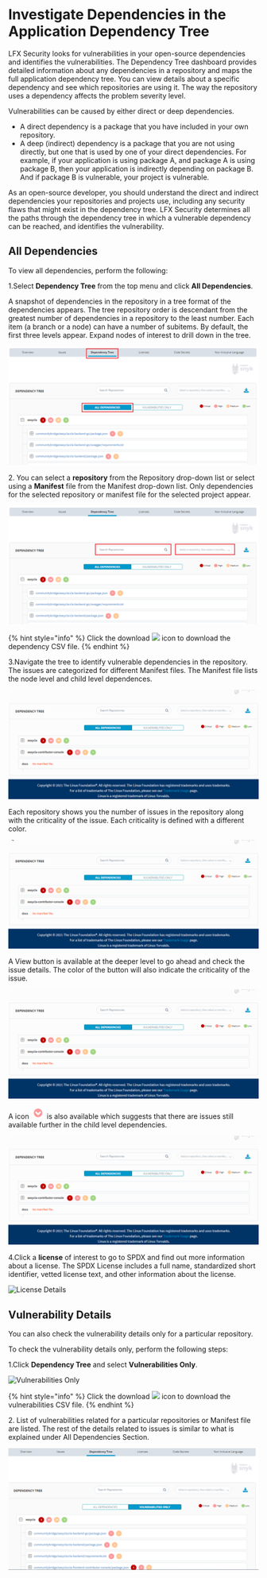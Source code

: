 # Investigate Dependencies in the Application Dependency Tree

LFX Security looks for vulnerabilities in your open-source dependencies and identifies the vulnerabilities. The Dependency Tree dashboard provides detailed information about any dependencies in a repository and maps the full application dependency tree. You can view details about a specific dependency and see which repositories are using it. The way the repository uses a dependency affects the problem severity level.

Vulnerabilities can be caused by either direct or deep dependencies.

* A direct dependency is a package that you have included in your own repository.
* A deep (indirect) dependency is a package that you are not using directly, but one that is used by one of your direct dependencies. For example, if your application is using package A, and package A is using package B, then your application is indirectly depending on package B. And if package B is vulnerable, your project is vulnerable.

As an open-source developer, you should understand the direct and indirect dependencies your repositories and projects use, including any security flaws that might exist in the dependency tree. LFX Security determines all the paths through the dependency tree in which a vulnerable dependency can be reached, and identifies the vulnerability.

## All Dependencies

To view all dependencies, perform the following:

1.Select **Dependency Tree** from the top menu and click **All Dependencies**.

A snapshot of dependencies in the repository in a tree format of the dependencies appears. The tree repository order is descendant from the greatest number of dependencies in a repository to the least number. Each item (a branch or a node) can have a number of subitems. By default, the first three levels appear. Expand nodes of interest to drill down in the tree.

![All Dependencies](../.gitbook/assets/DT.png)

2\. You can select a **repository** from the Repository drop-down list or select using a **Manifest** file from the Manifest drop-down list. Only dependencies for the selected repository or manifest file for the selected project appear.

![Repository or Manifest File](<../.gitbook/assets/DT Search.png>)

{% hint style="info" %}
Click the download ![](../.gitbook/assets/Download\_icon.png) icon to download the dependency CSV file.
{% endhint %}

3.Navigate the tree to identify vulnerable dependencies in the repository. The issues are categorized for different Manifest files. The Manifest file lists the node level and child level dependences.

![Categorization of Issues](../.gitbook/assets/Mani.gif)

Each repository shows you the number of issues in the repository along with the criticality of the issue. Each criticality is defined with a different color.

![Color Code Categorization of Issues](../.gitbook/assets/Colour.gif)

A View button is available at the deeper level to go ahead and check the issue details. The color of the button will also indicate the criticality of the issue.

![View Button](../.gitbook/assets/Button.gif)

A icon ![](<../.gitbook/assets/Icon (10).png>) is also available which suggests that there are issues still available further in the child level dependencies.

![Issues](../.gitbook/assets/Tree.gif)

4.Click a **license** of interest to go to SPDX and find out more information about a license. The SPDX License includes a full name, standardized short identifier, vetted license text, and other information about the license.

![License Details](../.gitbook/assets/Licensee\_Details.gif)

## Vulnerability Details

You can also check the vulnerability details only for a particular repository.

To check the vulnerability details only, perform the following steps:

1.Click **Dependency Tree** and select **Vulnerabilities Only**.

![Vulnerabilities Only](../.gitbook/assets/All\_Vul.png)

{% hint style="info" %}
Click the download ![](../.gitbook/assets/Download\_icon.png) icon to download the vulnerabilities CSV file.
{% endhint %}

2\. List of vulnerabilities related for a particular repositories or Manifest file are listed. The rest of the details related to issues is similar to what is explained under All Dependencies Section.

![Issues](../.gitbook/assets/AllDep.png)
